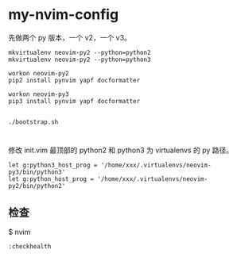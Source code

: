 # my-nvim-config


 先做两个 py 版本，一个 v2，一个 v3。

```
mkvirtualenv neovim-py2 --python=python2
mkvirtualenv neovim-py2 --python=python3

workon neovim-py2
pip2 install pynvim yapf docformatter

workon neovim-py3
pip3 install pynvim yapf docformatter


./bootstrap.sh
```

#

修改 init.vim 最顶部的 python2 和 python3 为 virtualenvs 的 py 路径。
```
let g:python3_host_prog = '/home/xxx/.virtualenvs/neovim-py3/bin/python3'
let g:python_host_prog = '/home/xxx/.virtualenvs/neovim-py2/bin/python2'
```

## 检查

$ nvim

```
:checkhealth
```
